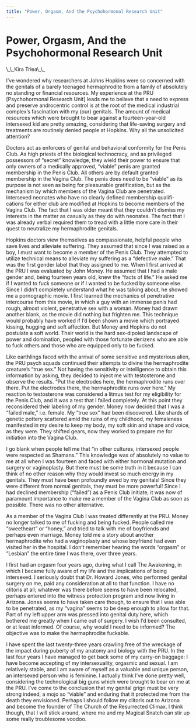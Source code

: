 ```yaml
---
title: "Power, Orgasm, And the Psychohormonal Research Unit"
---
```


# Power, Orgasm, And the Psychohormonal Research Unit

<p>\_\_Kira Triea\_\_  </p>

<p>I&#8217;ve wondered why researchers at Johns Hopkins were so concerned with the genitals of a barely teenaged hermaphrodite from a family of absolutely no standing or financial resources. My experience at the <span class="caps">PRU</span> [Psychohormonal Research Unit] leads me to believe that a need to express and preserve androcentric control is at the root of the medical industrial complex&#8217;s fascination with my (our) genitals. The amount of medical resources which were brought to bear against a fourteen-year-old intersexed kid are pretty amazing, considering that life-saving surgery and treatments are routinely denied people at Hopkins. Why all the unsolicited attention?  </p>

<p>Doctors act as enforcers of genital and behavioral conformity for the Penis Club. As high priests of the biological technocracy, and as privileged possessors of &#8220;secret&#8221; knowledge, they wield their power to ensure that only owners of a medically approved, &#8220;viable&#8221; penis are granted membership in the Penis Club. All others are by default granted membership in the Vagina Club. The penis does need to be &#8220;viable&#8221; as its purpose is not seen as being for pleasurable gratification, but as the mechanism by which members of the Vagina Club are penetrated. Intersexed neonates who have no clearly defined membership qualifi- cations for either club are modified at Hopkins to become members of the Vagina Club. The fact that I was older meant that they couldn&#8217;t dismiss my interests in the matter as casually as they do with neonates. The fact that I was already verbal required them to tread with a little more care in their quest to neutralize my hermaphrodite genitals.  </p>

<p>Hopkins doctors view themselves as compassionate, helpful people who save lives and alleviate suffering. They assumed that since I was raised as a boy, I must want to become a member of the Penis Club. They attempted to utilize technical means to alleviate my suffering as a &#8220;defective male.&#8221; That was the first gender label that they assigned to me. When I first arrived at the <span class="caps">PRU</span> I was evaluated by John Money. He assumed that I had a male gender and, being fourteen years old, knew the &#8220;facts of life.&#8221; He asked me if I wanted to fuck someone or if I wanted to be fucked by someone else. Since I didn&#8217;t completely understand what he was talking about, he showed me a pornographic movie. I first learned the mechanics of penetrative intercourse from this movie, in which a guy with an immense penis had rough, almost violent, penetrative sex with a woman. Money had drawn another blank, as the movie did nothing but frighten me. This technique would probably have worked if I&#8217;d been shown a movie which portrayed kissing, hugging and soft affection. But Money and Hopkins do not postulate a soft world. Their world is the hard sex-dipoled landscape of power and domination, peopled with those fortunate denizens who are able to fuck others and those who are equipped only to be fucked.  </p>

<p>Like earthlings faced with the arrival of some sensitive and mysterious alien, the <span class="caps">PRU</span> psych squads continued their attempts to divine the hermaphrodite creature&#8217;s &#8220;true sex.&#8221; Not having the sensitivity or intelligence to obtain this information by asking, they decided to inject me with testosterone and observe the results. &#8220;Put the electrodes here, the hermaphrodite runs over there. Put the electrodes there, the hermaphrodite runs over here.&#8221; My reaction to testosterone was considered a litmus test for my eligibility for the Penis Club, and it was a test that I failed completely. At this point they reconsidered their labeling of my gender. Money now decided that I was a &#8220;failed male,&#8221; i.e. female. My &#8220;true sex&#8221; had been discovered. Like shards of genetic pottery scattered amid the ruins of my childhood, my femaleness manifested in my desire to keep my body, my soft skin and shape and voice, as they were. They shifted gears, now they worked to prepare me for initiation into the Vagina Club.  </p>

<p>I go blank when people tell me that &#8220;in other cultures, intersexed people were respected as Shamans.&#8221; This knowledge was of absolutely no value to me at all when I was fourteen and faced with either hormonal mutation and surgery or vaginoplasty. But there must be some truth in it because I can think of no other reason why they would invest so much energy in my genitals. They must have been profoundly awed by my genitals! Since they were different from normal genitals, they must be more powerful! Since I had declined membership (&#8220;failed&#8221;) as a Penis Club initiate, it was now of paramount importance to make me a member of the Vagina Club as soon as possible. There was no other alternative.  </p>

<p>As a member of the Vagina Club I was treated differently at the <span class="caps">PRU</span>. Money no longer talked to me of fucking and being fucked. People called me &#8220;sweetheart&#8221; or &#8220;honey,&#8221; and tried to talk with me of boyfriends and perhaps even marriage. Money told me a story about another hermaphrodite who had a vaginoplasty and whose boyfriend had even visited her in the hospital. I don&#8217;t remember hearing the words &#8220;orgasm&#8221; or &#8220;Lesbian&#8221; the entire time I was there, over three years.  </p>

<p>I first had an orgasm four years ago, during what I call The Awakening, in which I became fully aware of my life and the implications of being intersexed. I seriously doubt that Dr. Howard Jones, who performed genital surgery on me, paid any consideration at all to that function. I have no clitoris at all; whatever was there before seems to have been relocated, perhaps entered into the witness protection program and now living in Arizona. Jones seems to have taken care though, to ensure that I was able to be penetrated, as my &#8220;vagina&#8221; seems to be deep enough to allow for that. Part of my left upper arm was pressed into genital duty here, which bothered me greatly when I came out of surgery. I wish I&#8217;d been consulted, or at least informed. Of course, why would I need to be informed? The objective was to make the hermaphrodite fuckable.  </p>

<p>I have spent the last twenty-three years crawling free of the wreckage of the impact during puberty of my anatomy and biology with the <span class="caps">PRU</span>. In the last four years I have managed to get back some of my carry-on baggage: I have become accepting of my intersexuality, orgasmic and sexual. I am relatively stable, and I am aware of myself as a valuable and unique person, an intersexed person who is feminine. I actually think I&#8217;ve done pretty well, considering the technological big guns which were brought to bear on me at the <span class="caps">PRU</span>. I&#8217;ve come to the conclusion that my genital grigri must be very strong indeed, a mojo so &#8220;viable&#8221; and enduring that it protected me from the death they envisioned. Perhaps I should follow my clitoris out to Arizona and become the founder of The Church of the Resurrected Climax. I think though, that I will stick around, where me and my Magical Snatch can stir up some really troublesome voodoo.</p>